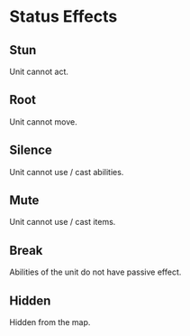 # Status Effects

## Stun

Unit cannot act.

## Root

Unit cannot move.

## Silence

Unit cannot use / cast abilities.

## Mute

Unit cannot use / cast items.

## Break

Abilities of the unit do not have passive effect.

## Hidden

Hidden from the map.

